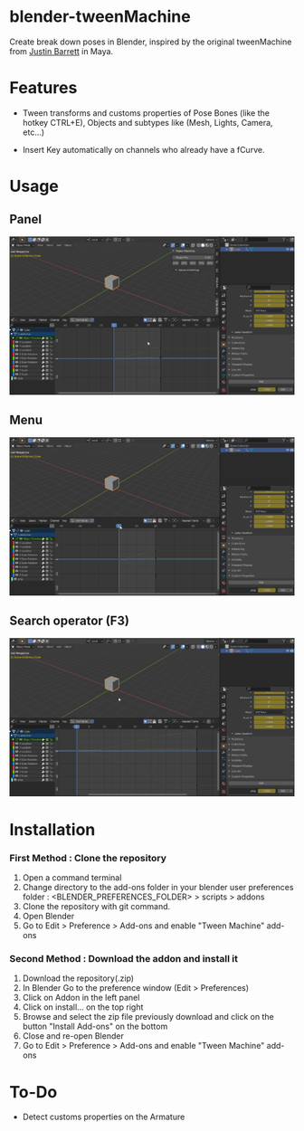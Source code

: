 # blender-tweenMachine
 Create break down poses in Blender,
 inspired by the original tweenMachine 
 from [Justin Barrett](http://www.justinsbarrett.com/) in Maya. 

# Features
- Tween transforms and customs properties of Pose Bones (like the hotkey CTRL+E), Objects 
  and subtypes like (Mesh, Lights, Camera, etc...)
  
- Insert Key automatically on channels who already have a fCurve.

# Usage
## Panel
![blender-tweenMachine](docs/tween_panel.gif)
## Menu
![blender-tweenMachine](docs/tween_menu.gif)
## Search operator (F3)
![blender-tweenMachine](docs/tween_search_op.gif)

# Installation

### First Method : Clone the repository
1. Open a  command terminal
2. Change directory to the add-ons folder in your blender user preferences folder : 
   <BLENDER_PREFERENCES_FOLDER> > scripts > addons
3. Clone the repository with git command.
6. Open Blender
7. Go to Edit > Preference > Add-ons and enable "Tween Machine" add-ons

### Second Method : Download the addon and install it
1. Download the repository(.zip)
2. In Blender Go to the preference window (Edit > Preferences)
3. Click on Addon in the left panel
4. Click on install... on the top right
5. Browse and select the zip file previously download
   and click on the button "Install Add-ons" on the bottom    
6. Close and re-open Blender
7. Go to Edit > Preference > Add-ons and enable "Tween Machine" add-ons

# To-Do
- Detect customs properties on the Armature
